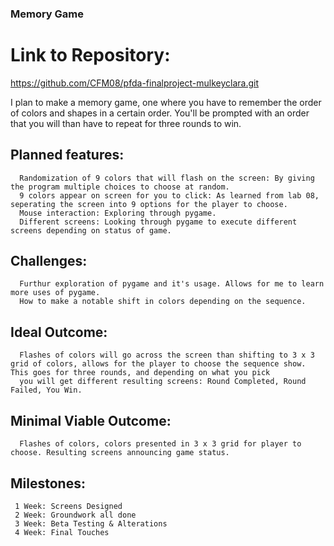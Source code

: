 ### Memory Game

# Link to Repository: 
https://github.com/CFM08/pfda-finalproject-mulkeyclara.git

I plan to make a memory game, one where you have to remember the order of colors and shapes in a certain order. You'll be prompted with an order that you will than have to repeat for three rounds to win.

## Planned features: 
      Randomization of 9 colors that will flash on the screen: By giving the program multiple choices to choose at random.
      9 colors appear on screen for you to click: As learned from lab 08, seperating the screen into 9 options for the player to choose.
      Mouse interaction: Exploring through pygame.
      Different screens: Looking through pygame to execute different screens depending on status of game.

## Challenges:
      Furthur exploration of pygame and it's usage. Allows for me to learn more uses of pygame.
      How to make a notable shift in colors depending on the sequence.

## Ideal Outcome:
      Flashes of colors will go across the screen than shifting to 3 x 3 grid of colors, allows for the player to choose the sequence show. This goes for three rounds, and depending on what you pick
      you will get different resulting screens: Round Completed, Round Failed, You Win.

## Minimal Viable Outcome:
      Flashes of colors, colors presented in 3 x 3 grid for player to choose. Resulting screens announcing game status.

## Milestones:
     1 Week: Screens Designed
     2 Week: Groundwork all done
     3 Week: Beta Testing & Alterations
     4 Week: Final Touches
